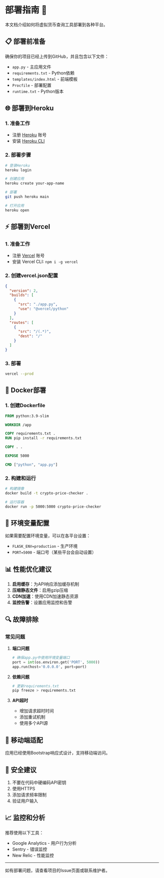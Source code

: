 # 部署指南 🚀

本文档介绍如何将虚拟货币查询工具部署到各种平台。

## 📋 部署前准备

确保你的项目已经上传到GitHub，并且包含以下文件：
- `app.py` - 主应用文件
- `requirements.txt` - Python依赖
- `templates/index.html` - 前端模板
- `Procfile` - 部署配置
- `runtime.txt` - Python版本

## 🌐 部署到Heroku

### 1. 准备工作
- 注册 [Heroku](https://heroku.com) 账号
- 安装 [Heroku CLI](https://devcenter.heroku.com/articles/heroku-cli)

### 2. 部署步骤
```bash
# 登录Heroku
heroku login

# 创建应用
heroku create your-app-name

# 部署
git push heroku main

# 打开应用
heroku open
```

## ⚡ 部署到Vercel

### 1. 准备工作
- 注册 [Vercel](https://vercel.com) 账号
- 安装 Vercel CLI: `npm i -g vercel`

### 2. 创建vercel.json配置
```json
{
  "version": 2,
  "builds": [
    {
      "src": "./app.py",
      "use": "@vercel/python"
    }
  ],
  "routes": [
    {
      "src": "/(.*)",
      "dest": "/"
    }
  ]
}
```

### 3. 部署
```bash
vercel --prod
```

## 🐳 Docker部署

### 1. 创建Dockerfile
```dockerfile
FROM python:3.9-slim

WORKDIR /app

COPY requirements.txt .
RUN pip install -r requirements.txt

COPY . .

EXPOSE 5000

CMD ["python", "app.py"]
```

### 2. 构建和运行
```bash
# 构建镜像
docker build -t crypto-price-checker .

# 运行容器
docker run -p 5000:5000 crypto-price-checker
```

## 🔧 环境变量配置

如果需要配置环境变量，可以在各平台设置：

- `FLASK_ENV=production` - 生产环境
- `PORT=5000` - 端口号（某些平台会自动设置）

## 📊 性能优化建议

1. **启用缓存**：为API响应添加缓存机制
2. **压缩静态文件**：启用gzip压缩
3. **CDN加速**：使用CDN加速静态资源
4. **监控告警**：设置应用监控和告警

## 🔍 故障排除

### 常见问题

1. **端口问题**
   ```python
   # 确保app.py中使用环境变量端口
   port = int(os.environ.get('PORT', 5000))
   app.run(host='0.0.0.0', port=port)
   ```

2. **依赖问题**
   ```bash
   # 更新requirements.txt
   pip freeze > requirements.txt
   ```

3. **API超时**
   - 增加请求超时时间
   - 添加重试机制
   - 使用多个API源

## 📱 移动端适配

应用已经使用Bootstrap响应式设计，支持移动端访问。

## 🔐 安全建议

1. 不要在代码中硬编码API密钥
2. 使用HTTPS
3. 添加请求频率限制
4. 验证用户输入

## 📈 监控和分析

推荐使用以下工具：
- Google Analytics - 用户行为分析
- Sentry - 错误监控
- New Relic - 性能监控

---

如有部署问题，请查看项目的Issue页面或联系维护者。